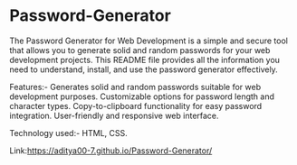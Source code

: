 # Password-Generator
The Password Generator for Web Development is a simple and secure tool that allows you to generate solid and random passwords for your web development projects. This README file provides all the information you need to understand, install, and use the password generator effectively.

Features:-
Generates solid and random passwords suitable for web development purposes.
Customizable options for password length and character types.
Copy-to-clipboard functionality for easy password integration.
User-friendly and responsive web interface.

Technology used:- HTML, CSS.


Link:https://aditya00-7.github.io/Password-Generator/
